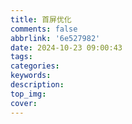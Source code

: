 ```yaml
---
title: 首屏优化
comments: false
abbrlink: '6e527982'
date: 2024-10-23 09:00:43
tags:
categories:
keywords:
description:
top_img:
cover:
---
```

